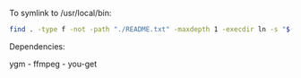 
To symlink to /usr/local/bin:
```bash
find . -type f -not -path "./README.txt" -maxdepth 1 -execdir ln -s "$(pwd)/{}" /usr/local/bin \;
```

Dependencies:

ygm
    - ffmpeg
    - you-get


